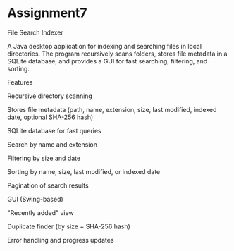 # Assignment7

File Search Indexer

A Java desktop application for indexing and searching files in local directories. The program recursively scans folders, stores file metadata in a SQLite database, and provides a GUI for fast searching, filtering, and sorting.

Features

Recursive directory scanning

Stores file metadata (path, name, extension, size, last modified, indexed date, optional SHA-256 hash)

SQLite database for fast queries

Search by name and extension

Filtering by size and date

Sorting by name, size, last modified, or indexed date

Pagination of search results

GUI (Swing-based)

"Recently added" view

Duplicate finder (by size + SHA-256 hash)

Error handling and progress updates
